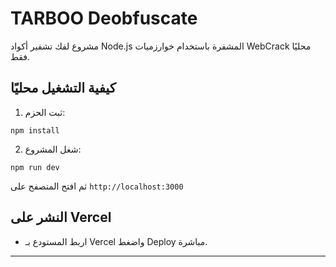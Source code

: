 # TARBOO Deobfuscate

مشروع لفك تشفير أكواد Node.js المشفرة باستخدام خوارزميات WebCrack محليًا فقط.

## كيفية التشغيل محليًا

1. ثبت الحزم:

```
npm install
```

2. شغل المشروع:

```
npm run dev
```

ثم افتح المتصفح على `http://localhost:3000`

## النشر على Vercel

- اربط المستودع بـ Vercel واضغط Deploy مباشرة.

---

